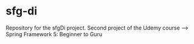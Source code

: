 # sfg-di
Repository for the sfgDi project. Second project of the Udemy course --> Spring Framework 5: Beginner to Guru
